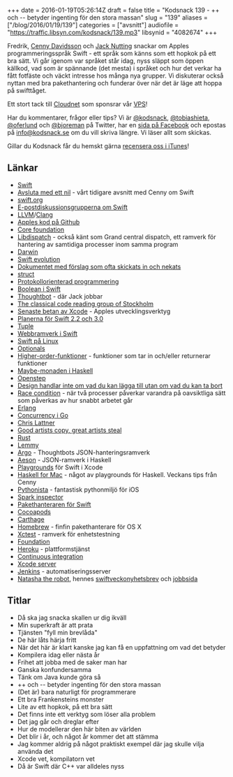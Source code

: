 +++
date = 2016-01-19T05:26:14Z
draft = false
title = "Kodsnack 139 - ++ och -- betyder ingenting för den stora massan"
slug = "139"
aliases = ["/blog/2016/01/19/139"]
categories = ["avsnitt"]
audiofile = "https://traffic.libsyn.com/kodsnack/139.mp3"
libsynid = "4082674"
+++

Fredrik, [Cenny Davidsson](https://twitter.com/Cennydavidsson) och [Jack Nutting](http://nuthole.com) snackar om Apples programmeringsspråk Swift - ett språk som känns som ett hopkok på ett bra sätt. Vi går igenom var språket står idag, nyss släppt som öppen källkod, vad som är spännande (det mesta) i språket och hur det verkar ha fått fotfäste och väckt intresse hos många nya grupper. Vi diskuterar också nyttan med bra pakethantering och funderar över när det är läge att hoppa på swifttåget.

Ett stort tack till [Cloudnet](http://www.cloudnet.se) som sponsrar vår [VPS](http://en.wikipedia.org/wiki/Virtual_private_server)!

Har du kommentarer, frågor eller tips? Vi är [@kodsnack](https://www.twitter.com/kodsnack), [@tobiashieta](https://www.twitter.com/tobiashieta), [@oferlund](https://www.twitter.com/oferlund) och [@bjoreman](https://www.twitter.com/bjoreman) på Twitter, har en [sida på Facebook](https://www.facebook.com/kodsnack) och epostas på [info@kodsnack.se](mailto:info@kodsnack.se) om du vill skriva längre. Vi läser allt som skickas.

Gillar du Kodsnack får du hemskt gärna [recensera oss i iTunes](http://itunes.apple.com/se/podcast/kodsnack/id561631498?l=en)!

## Länkar ##
* [Swift](https://en.wikipedia.org/wiki/Swift_%28programming_language%29)
* [Avsluta med ett nil](https://kodsnack.se/91/) - vårt tidigare avsnitt med Cenny om Swift
* [swift.org](https://swift.org/)
* [E-postdiskussionsgrupperna om Swift](https://swift.org/community/#mailing-lists)
* [LLVM](https://en.wikipedia.org/wiki/LLVM)/[Clang](https://en.wikipedia.org/wiki/Clang)
* [Apples kod på Github](https://github.com/apple)
* [Core foundation](https://en.wikipedia.org/wiki/Core_Foundation)
* [Libdispatch](https://en.wikipedia.org/wiki/Grand_Central_Dispatch) - också känt som Grand central dispatch, ett ramverk för hantering av samtidiga processer inom samma program
* [Darwin](https://en.wikipedia.org/wiki/Darwin_%28operating_system%29)
* [Swift evolution](https://github.com/apple/swift-evolution)
* [Dokumentet med förslag som ofta skickats in och nekats](https://github.com/apple/swift-evolution/blob/master/commonly_proposed.md)
* [struct](https://en.wikipedia.org/wiki/Struct_%28C_programming_language%29)
* [Protokollorienterad programmering](https://developer.apple.com/videos/play/wwdc2015-408/)
* [Boolean i Swift](https://medium.com/the-traveled-ios-developers-guide/swift-bool-d67985ca934#.sryzm3tw9)
* [Thoughtbot](https://thoughtbot.com/) - där Jack jobbar
* [The classical code reading group of Stockholm](http://www.meetup.com/The-Classical-Code-Reading-Group-of-Stockholm/)
* [Senaste betan av Xcode](https://developer.apple.com/xcode/download/) - Apples utvecklingsverktyg
* [Planerna för Swift 2.2 och 3.0](https://github.com/apple/swift-evolution)
* [Tuple](https://en.wikipedia.org/wiki/Tuple)
* [Webbramverk i Swift](https://github.com/PerfectlySoft/Perfect)
* [Swift på Linux](https://swift.org/blog/swift-linux-port/)
* [Optionals](https://en.wikipedia.org/wiki/Option_type)
* [Higher-order-funktioner](https://en.wikipedia.org/wiki/Higher-order_function) - funktioner som tar in och/eller returnerar funktioner
* [Maybe-monaden i Haskell](https://en.wikibooks.org/wiki/Haskell/Understanding_monads/Maybe)
* [Openstep](https://en.wikipedia.org/wiki/OpenStep)
* [Design handlar inte om vad du kan lägga till utan om vad du kan ta bort](http://english.stackexchange.com/questions/38837/where-does-this-translation-of-saint-exuperys-quote-on-design-come-from)
* [Race condition](https://en.wikipedia.org/wiki/Race_condition) - när två processer påverkar varandra på oavsiktliga sätt som påverkas av hur snabbt arbetet går
* [Erlang](https://en.wikipedia.org/wiki/Erlang_%28programming_language%29)
* [Concurrency i Go](https://www.golang-book.com/books/intro/10)
* [Chris Lattner](https://en.wikipedia.org/wiki/Chris_Lattner)
* [Good artists copy, great artists steal](http://quoteinvestigator.com/2013/03/06/artists-steal/)
* [Rust](https://www.rust-lang.org/)
* [Lemmy](https://en.wikipedia.org/wiki/Lemmy)
* [Argo](https://github.com/thoughtbot/Argo) - Thoughtbots JSON-hanteringsramverk
* [Aeson](https://hackage.haskell.org/package/aeson) - JSON-ramverk i Haskell
* [Playgrounds](https://developer.apple.com/library/ios/recipes/Playground_Help/Chapters/AboutPlaygrounds.html) för Swift i Xcode
* [Haskell for Mac](http://haskellformac.com/) - något av playgrounds för Haskell. Veckans tips från Cenny
* [Pythonista](http://omz-software.com/pythonista/) - fantastisk pythonmiljö för iOS
* [Spark inspector](http://sparkinspector.com/)
* [Pakethanteraren för Swift](https://swift.org/package-manager/)
* [Cocoapods](https://cocoapods.org/)
* [Carthage](https://github.com/Carthage/Carthage)
* [Homebrew](http://brew.sh/) - finfin pakethanterare för OS X
* [Xctest](https://github.com/apple/swift-corelibs-xctest) - ramverk för enhetstestning
* [Foundation](https://github.com/apple/swift-corelibs-foundation)
* [Heroku](https://en.wikipedia.org/wiki/Heroku) - plattformstjänst
* [Continuous integration](https://en.wikipedia.org/wiki/Continuous_integration)
* [Xcode server](https://developer.apple.com/library/ios/documentation/IDEs/Conceptual/xcode_guide-continuous_integration/)
* [Jenkins](https://jenkins-ci.org/) - automatiseringsserver
* [Natasha the robot](https://www.natashatherobot.com/), hennes [swiftveckonyhetsbrev](https://swiftnews.curated.co/) och [jobbsida](https://www.natashatherobot.com/swift-jobs/)

## Titlar ##
* Då ska jag snacka skallen ur dig ikväll
* Min superkraft är att prata
* Tjänsten "fyll min brevlåda"
* De här låts härja fritt
* När det här är klart kanske jag kan få en uppfattning om vad det betyder
* Kompilera idag eller nästa år
* Frihet att jobba med de saker man har
* Ganska konfundersamma
* Tänk om Java kunde göra så
* ++ och -- betyder ingenting för den stora massan
* (Det är) bara naturligt för programmerare
* Ett bra Frankensteins monster
* Lite av ett hopkok, på ett bra sätt
* Det finns inte ett verktyg som löser alla problem
* Det jag går och dreglar efter
* Hur de modellerar den här biten av världen
* Det blir i år, och något år kommer det att stämma
* Jag kommer aldrig på något praktiskt exempel där jag skulle vilja använda det
* Xcode vet, kompilatorn vet
* Då är Swift där C++ var alldeles nyss